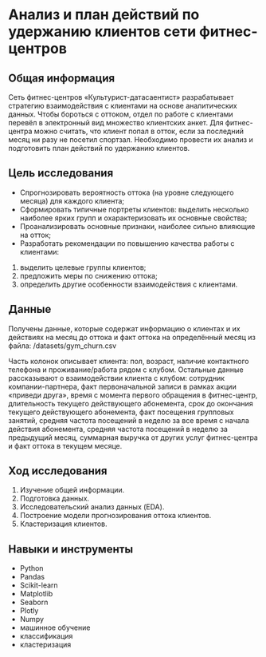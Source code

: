 # Анализ и план действий по удержанию клиентов сети фитнес-центров

## Общая информация

Сеть фитнес-центров «Культурист-датасаентист» разрабатывает стратегию взаимодействия с клиентами на основе аналитических данных. Чтобы бороться с оттоком, отдел по работе с клиентами перевёл в электронный вид множество клиентских анкет. Для фитнес-центра можно считать, что клиент попал в отток, если за последний месяц ни разу не посетил спортзал. Необходимо провести их анализ и подготовить план действий по удержанию клиентов.

## Цель исследования

- Спрогнозировать вероятность оттока (на уровне следующего месяца) для каждого клиента;
- Сформировать типичные портреты клиентов: выделить несколько наиболее ярких групп и охарактеризовать их основные свойства;
- Проанализировать основные признаки, наиболее сильно влияющие на отток;
- Разработать рекомендации по повышению качества работы с клиентами:
1) выделить целевые группы клиентов;
2) предложить меры по снижению оттока;
3) определить другие особенности взаимодействия с клиентами.

## Данные

Получены данные, которые содержат информацию о клиентах и их действиях на месяц до оттока и факт оттока на определённый месяц из файла: /datasets/gym_churn.csv

Часть колонок описывает клиента: пол, возраст, наличие контактного телефона и проживание/работа рядом с клубом. Остальные данные рассказывают о взаимодействии клиента с клубом: сотрудник компании-партнера, факт первоначальной записи в рамках акции «приведи друга», время с момента первого обращения в фитнес-центр, длительность текущего действующего абонемента, срок до окончания текущего действующего абонемента, факт посещения групповых занятий, средняя частота посещений в неделю за все время с начала действия абонемента, средняя частота посещений в неделю за предыдущий месяц, суммарная выручка от других услуг фитнес-центра и факт оттока в текущем месяце.

## Ход исследования

   1. Изучение общей информации.
   2. Подготовка данных.
   3. Исследовательский анализ данных (EDA).
   4. Построение модели прогнозирования оттока клиентов.
   5. Кластеризация клиентов.

## Навыки и инструменты

* Python
* Pandas
* Scikit-learn
* Matplotlib
* Seaborn
* Plotly
* Numpy
* машинное обучение
* классификация
* кластеризация